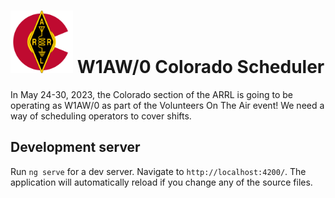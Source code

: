#  <img src="https://github.com/k0swe/w1aw-schedule/raw/main/src/assets/ARRL_colorado.svg" width="100px" alt="ARRL Colorado logo"> W1AW/0 Colorado Scheduler

In May 24-30, 2023, the Colorado section of the ARRL is going to be operating as W1AW/0 as part of
the Volunteers On The Air event! We need a way of scheduling operators to cover shifts.

## Development server

Run `ng serve` for a dev server. Navigate to `http://localhost:4200/`. The application will
automatically reload if you change any of the source files.
